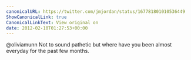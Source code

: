 ```yaml
---
canonicalURL: https://twitter.com/jmjordan/status/167781801010536449
ShowCanonicalLink: true
CanonicalLinkText: View original on
date: 2012-02-10T01:27:53+00:00
---
```

@oliviamunn Not to sound pathetic but where have you been almost everyday for the past few months.
